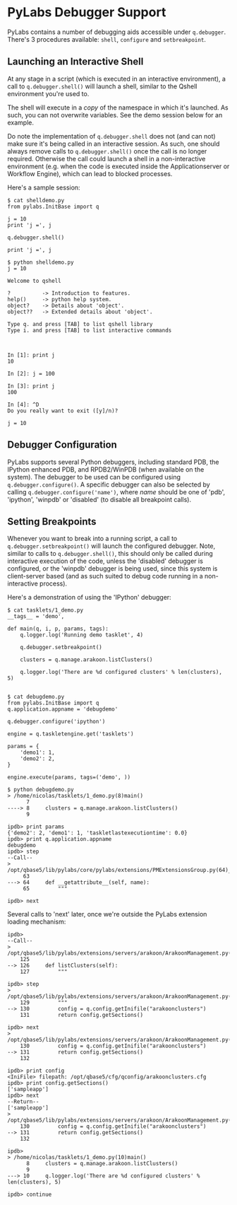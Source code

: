 PyLabs Debugger Support
=======================
PyLabs contains a number of debugging aids accessible under `q.debugger`.
There's 3 procedures available: `shell`, `configure` and `setbreakpoint`.

Launching an Interactive Shell
------------------------------
At any stage in a script (which is executed in an interactive environment), a
call to `q.debugger.shell()` will launch a shell, similar to the Qshell
environment you're used to.

The shell will execute in a *copy* of the namespace in which it's launched. As
such, you can not overwrite variables. See the demo session below for an
example.

Do note the implementation of `q.debugger.shell` does not (and can not) make
sure it's being called in an interactive session. As such, one should always
remove calls to `q.debugger.shell()` once the call is no longer required.
Otherwise the call could launch a shell in a non-interactive environment
(e.g. when the code is executed inside the Applicationserver or Workflow
Engine), which can lead to blocked processes.

Here's a sample session:

    $ cat shelldemo.py 
    from pylabs.InitBase import q

    j = 10
    print 'j =', j

    q.debugger.shell()

    print 'j =', j

    $ python shelldemo.py 
    j = 10

    Welcome to qshell

    ?          -> Introduction to features.
    help()     -> python help system.
    object?    -> Details about 'object'.
    object??   -> Extended details about 'object'.

    Type q. and press [TAB] to list qshell library
    Type i. and press [TAB] to list interactive commands



    In [1]: print j
    10

    In [2]: j = 100 

    In [3]: print j
    100

    In [4]: ^D
    Do you really want to exit ([y]/n)? 

    j = 10

Debugger Configuration
----------------------
PyLabs supports several Python debuggers, including standard PDB, the IPython
enhanced PDB, and RPDB2/WinPDB (when available on the system). The debugger to
be used can be configured using `q.debugger.configure()`. A specific debugger
can also be selected by calling `q.debugger.configure('name')`, where *name*
should be one of 'pdb', 'ipython', 'winpdb' or 'disabled' (to disable all
breakpoint calls).

Setting Breakpoints
-------------------
Whenever you want to break into a running script, a call to
`q.debugger.setbreakpoint()` will launch the configured debugger. Note, similar
to calls to `q.debugger.shell()`, this should only be called during interactive
execution of the code, unless the 'disabled' debugger is configured, or the
'winpdb' debugger is being used, since this system is client-server based (and
as such suited to debug code running in a non-interactive process).

Here's a demonstration of using the 'IPython' debugger:

    $ cat tasklets/1_demo.py
    __tags__ = 'demo',

    def main(q, i, p, params, tags):
        q.logger.log('Running demo tasklet', 4)

        q.debugger.setbreakpoint()

        clusters = q.manage.arakoon.listClusters()

        q.logger.log('There are %d configured clusters' % len(clusters), 5)


    $ cat debugdemo.py 
    from pylabs.InitBase import q
    q.application.appname = 'debugdemo'

    q.debugger.configure('ipython')

    engine = q.taskletengine.get('tasklets')

    params = {
        'demo1': 1,
        'demo2': 2,
    }

    engine.execute(params, tags=('demo', ))

    $ python debugdemo.py 
    > /home/nicolas/tasklets/1_demo.py(8)main()
          7 
    ----> 8     clusters = q.manage.arakoon.listClusters()
          9 

    ipdb> print params
    {'demo2': 2, 'demo1': 1, 'taskletlastexecutiontime': 0.0}
    ipdb> print q.application.appname
    debugdemo
    ipdb> step
    --Call--
    > /opt/qbase5/lib/pylabs/core/pylabs/extensions/PMExtensionsGroup.py(64)__getattribute__()
         63 
    ---> 64     def __getattribute__(self, name):
         65         """

    ipdb> next

Several calls to 'next' later, once we're outside the PyLabs extension loading
mechanism:

    ipdb> 
    --Call--
    > /opt/qbase5/lib/pylabs/extensions/servers/arakoon/ArakoonManagement.py(126)listClusters()
        125 
    --> 126     def listClusters(self):
        127         """

    ipdb> step
    > /opt/qbase5/lib/pylabs/extensions/servers/arakoon/ArakoonManagement.py(130)listClusters()
        129         """
    --> 130         config = q.config.getInifile("arakoonclusters")
        131         return config.getSections()

    ipdb> next
    > /opt/qbase5/lib/pylabs/extensions/servers/arakoon/ArakoonManagement.py(131)listClusters()
        130         config = q.config.getInifile("arakoonclusters")
    --> 131         return config.getSections()
        132 

    ipdb> print config
    <IniFile> filepath: /opt/qbase5/cfg/qconfig/arakoonclusters.cfg 
    ipdb> print config.getSections()
    ['sampleapp']
    ipdb> next
    --Return--
    ['sampleapp']
    > /opt/qbase5/lib/pylabs/extensions/servers/arakoon/ArakoonManagement.py(131)listClusters()
        130         config = q.config.getInifile("arakoonclusters")
    --> 131         return config.getSections()
        132 

    ipdb> 
    > /home/nicolas/tasklets/1_demo.py(10)main()
          8     clusters = q.manage.arakoon.listClusters()
          9 
    ---> 10     q.logger.log('There are %d configured clusters' % len(clusters), 5)

    ipdb> continue
